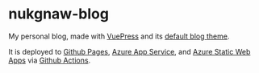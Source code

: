 # nukgnaw-blog
 
My personal blog, made with [VuePress](https://vuepress.vuejs.org/) and its [default blog theme](https://vuepress-theme-blog.ulivz.com/).

It is deployed to [Github Pages](https://pages.github.com/), [Azure App Service](https://azure.microsoft.com/en-ca/services/app-service/), and [Azure Static Web Apps](https://azure.microsoft.com/en-ca/services/app-service/static/) via [Github Actions](https://github.com/features/actions).